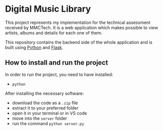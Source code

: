 # Digital Music Library

This project represents my implementation for the technical assessment received by MMCTech.
It is a web application which makes possible to view artists, albums and details for each one of them. 

This repository contains the backend side of the whole application and is built using [Python](https://www.python.org/) and [Flask](https://flask.palletsprojects.com/en/3.0.x/).

## How to install and run the project
In order to run the project, you need to have installed:
- `python`

After installing the necessary software:
- download the code as a `.zip` file
- extract it to your preferred folder
- open it in your terminal or in VS code
- move into the `server` folder
- run the command `python server.py`
